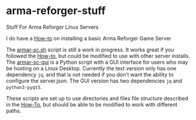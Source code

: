 # arma-reforger-stuff
Stuff For Arma Reforger Linux Servers

I do have a [How-to](server-install-howto.md) on installing a basic Arma Reforger Game Server

The [armar-sc.sh](armar-sc.sh) script is still a work in progress. It works great if you followed the [How-to](server-install-howto.md), but could be modified to use with other server installs. The [armar-sc-gui](armar-sc-gui) is a Python script with a GUI interface for users who may be hosting on a Linux Desktop. Currently the text version only has one dependency `jq`, and that is not needed if you don't want the ability to configure the server.json. The GUI version has two dependencies `jq` and `python3-pyqt5`.

These scripts are set up to use directories and files file structure described in the [How-To](server-install-howto.md), but should be able to be modified to work with different paths.
